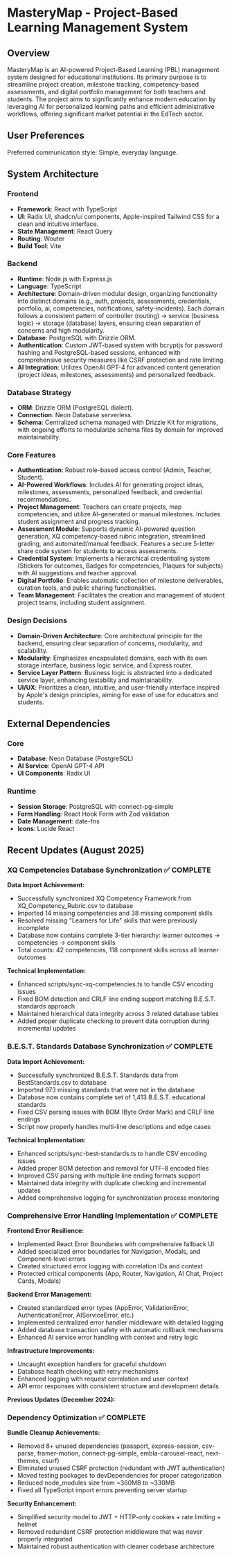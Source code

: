 # MasteryMap - Project-Based Learning Management System

## Overview
MasteryMap is an AI-powered Project-Based Learning (PBL) management system designed for educational institutions. Its primary purpose is to streamline project creation, milestone tracking, competency-based assessments, and digital portfolio management for both teachers and students. The project aims to significantly enhance modern education by leveraging AI for personalized learning paths and efficient administrative workflows, offering significant market potential in the EdTech sector.

## User Preferences
Preferred communication style: Simple, everyday language.

## System Architecture

### Frontend
- **Framework**: React with TypeScript
- **UI**: Radix UI, shadcn/ui components, Apple-inspired Tailwind CSS for a clean and intuitive interface.
- **State Management**: React Query
- **Routing**: Wouter
- **Build Tool**: Vite

### Backend
- **Runtime**: Node.js with Express.js
- **Language**: TypeScript
- **Architecture**: Domain-driven modular design, organizing functionality into distinct domains (e.g., auth, projects, assessments, credentials, portfolio, ai, competencies, notifications, safety-incidents). Each domain follows a consistent pattern of controller (routing) → service (business logic) → storage (database) layers, ensuring clean separation of concerns and high modularity.
- **Database**: PostgreSQL with Drizzle ORM.
- **Authentication**: Custom JWT-based system with bcryptjs for password hashing and PostgreSQL-based sessions, enhanced with comprehensive security measures like CSRF protection and rate limiting.
- **AI Integration**: Utilizes OpenAI GPT-4 for advanced content generation (project ideas, milestones, assessments) and personalized feedback.

### Database Strategy
- **ORM**: Drizzle ORM (PostgreSQL dialect).
- **Connection**: Neon Database serverless.
- **Schema**: Centralized schema managed with Drizzle Kit for migrations, with ongoing efforts to modularize schema files by domain for improved maintainability.

### Core Features
- **Authentication**: Robust role-based access control (Admin, Teacher, Student).
- **AI-Powered Workflows**: Includes AI for generating project ideas, milestones, assessments, personalized feedback, and credential recommendations.
- **Project Management**: Teachers can create projects, map competencies, and utilize AI-generated or manual milestones. Includes student assignment and progress tracking.
- **Assessment Module**: Supports dynamic AI-powered question generation, XQ competency-based rubric integration, streamlined grading, and automated/manual feedback. Features a secure 5-letter share code system for students to access assessments.
- **Credential System**: Implements a hierarchical credentialing system (Stickers for outcomes, Badges for competencies, Plaques for subjects) with AI suggestions and teacher approval.
- **Digital Portfolio**: Enables automatic collection of milestone deliverables, curation tools, and public sharing functionalities.
- **Team Management**: Facilitates the creation and management of student project teams, including student assignment.

### Design Decisions
- **Domain-Driven Architecture**: Core architectural principle for the backend, ensuring clear separation of concerns, modularity, and scalability.
- **Modularity**: Emphasizes encapsulated domains, each with its own storage interface, business logic service, and Express router.
- **Service Layer Pattern**: Business logic is abstracted into a dedicated service layer, enhancing testability and maintainability.
- **UI/UX**: Prioritizes a clean, intuitive, and user-friendly interface inspired by Apple's design principles, aiming for ease of use for educators and students.

## External Dependencies

### Core
- **Database**: Neon Database (PostgreSQL)
- **AI Service**: OpenAI GPT-4 API
- **UI Components**: Radix UI

### Runtime
- **Session Storage**: PostgreSQL with connect-pg-simple
- **Form Handling**: React Hook Form with Zod validation
- **Date Management**: date-fns
- **Icons**: Lucide React

## Recent Updates (August 2025)

### XQ Competencies Database Synchronization ✅ COMPLETE
**Data Import Achievement:**
- Successfully synchronized XQ Competency Framework from XQ_Competency_Rubric.csv to database
- Imported 14 missing competencies and 38 missing component skills
- Resolved missing "Learners for Life" skills that were previously incomplete
- Database now contains complete 3-tier hierarchy: learner outcomes → competencies → component skills
- Total counts: 42 competencies, 118 component skills across all learner outcomes

**Technical Implementation:**
- Enhanced scripts/sync-xq-competencies.ts to handle CSV encoding issues
- Fixed BOM detection and CRLF line ending support matching B.E.S.T. standards approach
- Maintained hierarchical data integrity across 3 related database tables
- Added proper duplicate checking to prevent data corruption during incremental updates

### B.E.S.T. Standards Database Synchronization ✅ COMPLETE
**Data Import Achievement:**
- Successfully synchronized B.E.S.T. Standards data from BestStandards.csv to database
- Imported 973 missing standards that were not in the database
- Database now contains complete set of 1,413 B.E.S.T. educational standards
- Fixed CSV parsing issues with BOM (Byte Order Mark) and CRLF line endings
- Script now properly handles multi-line descriptions and edge cases

**Technical Implementation:**
- Enhanced scripts/sync-best-standards.ts to handle CSV encoding issues
- Added proper BOM detection and removal for UTF-8 encoded files
- Improved CSV parsing with multiple line ending formats support
- Maintained data integrity with duplicate checking and incremental updates
- Added comprehensive logging for synchronization process monitoring

### Comprehensive Error Handling Implementation ✅ COMPLETE
**Frontend Error Resilience:**
- Implemented React Error Boundaries with comprehensive fallback UI
- Added specialized error boundaries for Navigation, Modals, and Component-level errors
- Created structured error logging with correlation IDs and context
- Protected critical components (App, Router, Navigation, AI Chat, Project Cards, Modals)

**Backend Error Management:**
- Created standardized error types (AppError, ValidationError, AuthenticationError, AIServiceError, etc.)
- Implemented centralized error handler middleware with detailed logging
- Added database transaction safety with automatic rollback mechanisms
- Enhanced AI service error handling with context and retry logic

**Infrastructure Improvements:**
- Uncaught exception handlers for graceful shutdown
- Database health checking with retry mechanisms
- Enhanced logging with request correlation and user context
- API error responses with consistent structure and development details

**Previous Updates (December 2024):**
### Dependency Optimization ✅ COMPLETE
**Bundle Cleanup Achievements:**
- Removed 8+ unused dependencies (passport, express-session, csv-parse, framer-motion, connect-pg-simple, embla-carousel-react, next-themes, csurf)
- Eliminated unused CSRF protection (redundant with JWT authentication)
- Moved testing packages to devDependencies for proper categorization
- Reduced node_modules size from ~360MB to ~330MB
- Fixed all TypeScript import errors preventing server startup

**Security Enhancement:**
- Simplified security model to JWT + HTTP-only cookies + rate limiting + helmet
- Removed redundant CSRF protection middleware that was never properly integrated
- Maintained robust authentication with cleaner codebase architecture